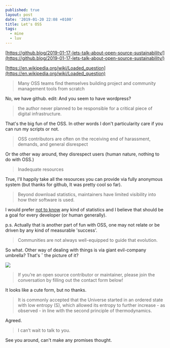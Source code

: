 ```yaml
---
published: true
layout: post
date: '2019-01-20 22:08 +0100'
title: Let's OSS
tags:
  - mine
  - luv
---
```

[https://github.blog/2019-01-17-lets-talk-about-open-source-sustainability/](https://github.blog/2019-01-17-lets-talk-about-open-source-sustainability/)

[https://en.wikipedia.org/wiki/Loaded_question](https://en.wikipedia.org/wiki/Loaded_question)

> Many OSS teams find themselves building project and community management tools from scratch

No, we have github. edit: And you seem to have wordpress?

> the author never planned to be responsible for a critical piece of digital infrastructure.

That's the big fun of the OSS. In other words I don't particularity care if you can run my scripts or not.

> OSS contributors are often on the receiving end of harassment, demands, and general disrespect

Or the other way around, they disrespect users (human nature, nothing to do with OSS.)

> Inadequate resources

True, I'll happily take all the resources you can provide via fully anonymous system (but thanks for github, It was pretty cool so far).

> Beyond download statistics, maintainers have limited visibility into how their software is used.

I would prefer [not to know](/about/) any kind of statistics and I believe that should be a goal for every developer (or human generally). 

p.s. Actually that is another part of fun with OSS, one may not relate or be driven by any kind of measurable 'success'.

> Communities are not always well-equipped to guide that evolution.

So what. Other way of dealing with things is via giant evil-company umbrella? That's ˇ the picture of it?

![](https://github.blog/wp-content/uploads/2019/01/open-source-sustainability_universe2018-linkedin.png)

> If you’re an open source contributor or maintainer, please join the conversation by filling out the contact form below! 

It looks like a cute form, but no thanks.

> It is commonly accepted that the Universe started in an ordered state with low entropy (S), which allowed its entropy to further increase - as observed - in line with the second principle of thermodynamics.

Agreed.

> I can’t wait to talk to you.

See you around, can't make any promises thought.

